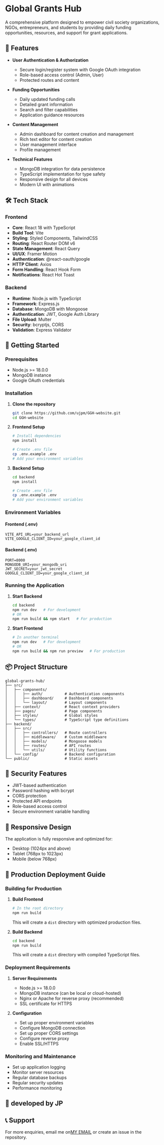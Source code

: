 # Global Grants Hub

A comprehensive platform designed to empower civil society organizations, NGOs, entrepreneurs, and students by providing daily funding opportunities, resources, and support for grant applications.

## 🌟 Features

- **User Authentication & Authorization**
  - Secure login/register system with Google OAuth integration
  - Role-based access control (Admin, User)
  - Protected routes and content

- **Funding Opportunities**
  - Daily updated funding calls
  - Detailed grant information
  - Search and filter capabilities
  - Application guidance resources

- **Content Management**
  - Admin dashboard for content creation and management
  - Rich text editor for content creation
  - User management interface
  - Profile management

- **Technical Features**
  - MongoDB integration for data persistence
  - TypeScript implementation for type safety
  - Responsive design for all devices
  - Modern UI with animations

## 🛠️ Tech Stack

### Frontend
- **Core**: React 18 with TypeScript
- **Build Tool**: Vite
- **Styling**: Styled Components, TailwindCSS
- **Routing**: React Router DOM v6
- **State Management**: React Query
- **UI/UX**: Framer Motion
- **Authentication**: @react-oauth/google
- **HTTP Client**: Axios
- **Form Handling**: React Hook Form
- **Notifications**: React Hot Toast

### Backend
- **Runtime**: Node.js with TypeScript
- **Framework**: Express.js
- **Database**: MongoDB with Mongoose
- **Authentication**: JWT, Google Auth Library
- **File Upload**: Multer
- **Security**: bcryptjs, CORS
- **Validation**: Express Validator

## 🚀 Getting Started

### Prerequisites
- Node.js >= 18.0.0
- MongoDB instance
- Google OAuth credentials

### Installation

1. **Clone the repository**
   ```bash
   git clone https://github.com/ujpm/GGH-website.git
   cd GGH-website
   ```

2. **Frontend Setup**
   ```bash
   # Install dependencies
   npm install

   # Create .env file
   cp .env.example .env
   # Add your environment variables
   ```

3. **Backend Setup**
   ```bash
   cd backend
   npm install

   # Create .env file
   cp .env.example .env
   # Add your environment variables
   ```

### Environment Variables

#### Frontend (.env)
```
VITE_API_URL=your_backend_url
VITE_GOOGLE_CLIENT_ID=your_google_client_id
```

#### Backend (.env)
```
PORT=8000
MONGODB_URI=your_mongodb_uri
JWT_SECRET=your_jwt_secret
GOOGLE_CLIENT_ID=your_google_client_id
```

### Running the Application

1. **Start Backend**
   ```bash
   cd backend
   npm run dev   # For development
   # OR
   npm run build && npm start   # For production
   ```

2. **Start Frontend**
   ```bash
   # In another terminal
   npm run dev   # For development
   # OR
   npm run build && npm run preview   # For production
   ```

## 📦 Project Structure

```
global-grants-hub/
├── src/
│   ├── components/
│   │   ├── auth/          # Authentication components
│   │   ├── dashboard/     # Dashboard components
│   │   └── layout/        # Layout components
│   ├── context/           # React context providers
│   ├── pages/             # Page components
│   ├── styles/            # Global styles
│   └── types/             # TypeScript type definitions
├── backend/
│   ├── src/
│   │   ├── controllers/   # Route controllers
│   │   ├── middleware/    # Custom middleware
│   │   ├── models/        # Mongoose models
│   │   ├── routes/        # API routes
│   │   └── utils/         # Utility functions
│   └── config/            # Backend configuration
└── public/                # Static assets
```

## 🔐 Security Features

- JWT-based authentication
- Password hashing with bcrypt
- CORS protection
- Protected API endpoints
- Role-based access control
- Secure environment variable handling

## 📱 Responsive Design

The application is fully responsive and optimized for:
- Desktop (1024px and above)
- Tablet (768px to 1023px)
- Mobile (below 768px)

## 🚀 Production Deployment Guide

### Building for Production

1. **Build Frontend**
   ```bash
   # In the root directory
   npm run build
   ```
   This will create a `dist` directory with optimized production files.

2. **Build Backend**
   ```bash
   cd backend
   npm run build
   ```
   This will create a `dist` directory with compiled TypeScript files.

### Deployment Requirements

1. **Server Requirements**
   - Node.js >= 18.0.0
   - MongoDB instance (can be local or cloud-hosted)
   - Nginx or Apache for reverse proxy (recommended)
   - SSL certificate for HTTPS

2. **Configuration**
   - Set up proper environment variables
   - Configure MongoDB connection
   - Set up proper CORS settings
   - Configure reverse proxy
   - Enable SSL/HTTPS



### Monitoring and Maintenance

- Set up application logging
- Monitor server resources
- Regular database backups
- Regular security updates
- Performance monitoring


## 👥 developed by JP


## 📞 Support

For more enquiries, email me on[MY EMAIL](mailto:uwizeyimanajp2@gmail.com) or create an issue in the repository.
